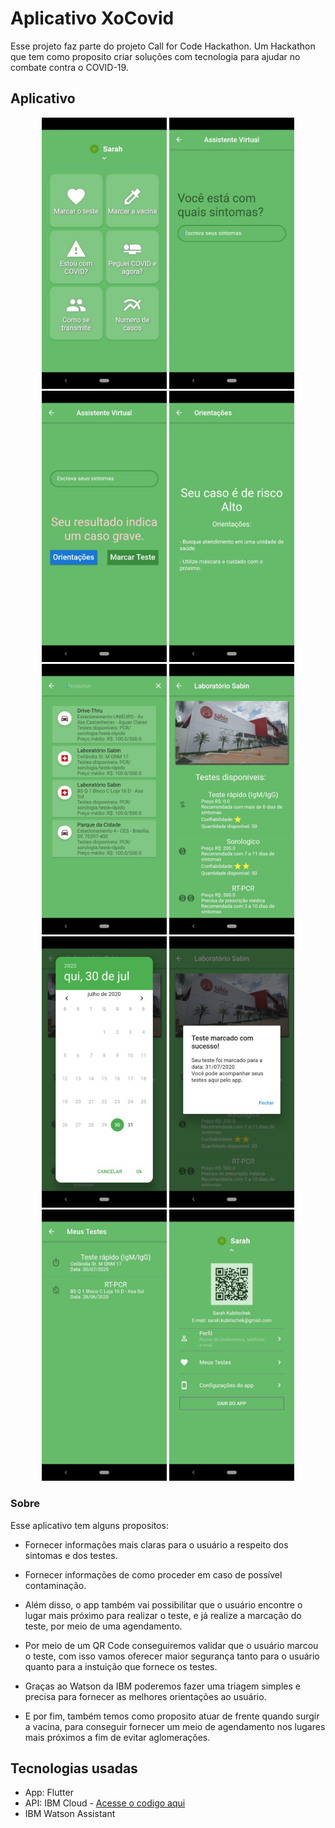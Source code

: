 # Aplicativo XoCovid

Esse projeto faz parte do projeto Call for Code Hackathon.
Um Hackathon que tem como proposito criar soluções com tecnologia para ajudar no combate contra o COVID-19.

## Aplicativo

<div align='center'>
<img src="images-app/1.jpeg" width="200">
<img src="images-app/2.jpeg" width="200">
<img src="images-app/3.jpeg" width="200">
<img src="images-app/4.jpeg" width="200">
<img src="images-app/5.jpeg" width="200">
<img src="images-app/6.jpeg" width="200">
<img src="images-app/7.jpeg" width="200">
<img src="images-app/8.jpeg" width="200">
<img src="images-app/9.jpeg" width="200">
<img src="images-app/10.jpeg" width="200">
</div>

### Sobre

Esse aplicativo tem alguns propositos:

* Fornecer informações mais claras para o usuário a respeito dos sintomas e dos testes.
* Fornecer informações de como proceder em caso de possível contaminação.

* Além disso, o app também vai possibilitar que o usuário encontre o lugar mais próximo para realizar o teste,
 e já realize a marcação do teste, por meio de uma agendamento.
* Por meio de um QR Code conseguiremos validar que o usuário marcou o teste, com isso vamos oferecer
 maior segurança tanto para o usuário quanto para a instuição que fornece os testes.
* Graças ao Watson da IBM poderemos fazer uma triagem simples e precisa para fornecer as melhores orientações ao usuário.
* E por fim, também temos como proposito atuar de frente quando surgir a vacina, para conseguir fornecer
 um meio de agendamento nos lugares mais próximos a fim de evitar aglomerações.




## Tecnologias usadas

* App: Flutter
* API: IBM Cloud - [Acesse o codigo aqui](https://github.com/danilofmesquita/call-for-code)
* IBM Watson Assistant